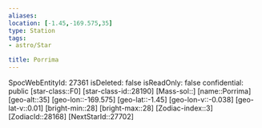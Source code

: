 ```yaml
---
aliases: 
location: [-1.45,-169.575,35]
type: Station
tags:
- astro/Star

title: Porrima
---
```

SpocWebEntityId: 27361
isDeleted: false
isReadOnly: false
confidential: public
[star-class::F0]
[star-class-id::28190]
[Mass-sol::]
[name::Porrima]
[geo-alt::35]
[geo-lon::-169.575]
[geo-lat::-1.45]
[geo-lon-v::-0.038]
[geo-lat-v::0.01]
[bright-min::28]
[bright-max::28]
[Zodiac-index::3]
[ZodiacId::28168]
[NextStarId::27702]



